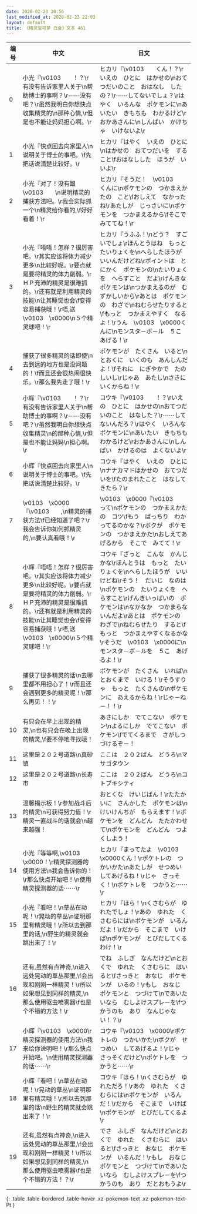 ```yaml
---
date: 2020-02-23 20:56
last_modified_at: 2020-02-23 22:03
layout: default
title: 《精灵宝可梦 白金》文本 461
---
```

| 编号 | 中文 | 日文 |
| ---- | ---- | ---- |
| 0 | 小光『\v0103　　！？\r有没有告诉家里人关于\n帮助博士的事啊？\r⋯⋯没有吧？\r虽然我明白你想快点收集精灵的\n那种心情,\r但是也不能让妈妈担心啊。\r | ヒカリ『\v0103　　くん！？\rいえの　ひとに　はかせの\nおてつだいのこと　おはなし　したの？\r⋯⋯してないでしょ？\rはやく　いろんな　ポケモンに\nあいたい　きもちも　わかるけど\rおかあさんに\nしんぱい　かけちゃ　いけないよ\r |
| 1 | 小光『快点回去向家里人\n说明关于博士的事吧。\f先把话说清楚比较好。\r | ヒカリ『はやく　いえの　ひとに\nはかせの　おてつだいを　すること\fおはなしした　ほうが　いいよ\r |
| 2 | 小光『对了！没有跟\v0103　　\n说明精灵的捕获方法吧。\r我会实际抓一个\n精灵给你看的,\f好好看着！\r | ヒカリ『そうだ！　\v0103　　くんに\nポケモンの　つかまえかたの　こと\fおしえて　なかったね\rあたしが　じっさいに\nポケモンを　つかまえるから\fそこで　みててね！\r |
| 3 | 小光『唔唔！怎样？很厉害吧。\r其实应该将体力减少更多\n比较好呢。\r要点就是要将精灵的体力削弱。\rＨＰ充沛的精灵是很难抓的。\r还有就是利用精灵的技能\n让其睡觉也会\f变得容易捕获哦！\r唔,送\v0103　\x0000\n５个精灵球吧！\r | ヒカリ『うふふ！\nどう？　すごいでしょ\rほんとうはね　もっと　たいりょくを\nへらしたほうが　いいんだけどね\rポイントは　とにかく　ポケモンの\nたいりょくを　へらすこと　だよ\rげんきな　ポケモンは\nつかまえるのが　むずかしいから\rあとは　ポケモンの　わざで\nねむらせたりすると\fもっと　つかまえやすく　なるよ！\rうん　\v0103　\x0000くんに\nモンスタ－ボ－ル　５こ　あげる！\r |
| 4 | 捕获了很多精灵的话即使\n去到远的地方也是没问题的！\f而且还会很热闹很快乐。\r那么我先走了哦！\r | ポケモンが　たくさん　いると\nとおくに　いくのも　あんしんだよ！\fそれに　にぎやかで　たのしいし\rじゃあ　あたし\nさきに　いくからね！\r |
| 5 | 小辉『\v0103　　！？\r有没有告诉家里人关于\n帮助博士的事啊？\r⋯⋯没有吧？\r虽然我明白你想快点收集精灵\n的那种心情,\r但是也不能让妈妈\n担心啊。\r | コウキ『\v0103　　！？\rいえの　ひとに　はかせの\nおてつだいのこと　はなした？\r⋯⋯してないんだろ？\rはやく　いろんな　ポケモンに\nあいたい　きもちも　わかるけど\rおかあさんに\nしんぱい　かけるのは　よくないよ\r |
| 6 | 小辉『快点回去向家里人\n说明关于博士的事吧。\f先把话说清楚比较好。\r | コウキ『はやく　いえの　ひとに\nナナカマドはかせの　おてつだいを\fたのまれたこと　はなしてきたら？\r |
| 7 | \v0103　\x0000『\v0103　　,\n精灵的捕获方法\f已经知道了吧？\r我会告诉你如何抓精灵的,\n要认真看哦！\r | \v0103　\x0000『\v0103　　って\nポケモンの　つかまえかたの　コツ\fもう　ばっちり　わかってるのかな？\rボクが　ポケモンの　つかまえかた\nおしえてあげるから　そこで　みてて！\r |
| 8 | 小辉『唔唔！怎样？很厉害吧。\r其实应该将体力减少更多\n比较好呢。\r要点就是要将精灵的体力削弱。\rＨＰ充沛的精灵是很难抓的。\r还有就是利用精灵的技能\n让其睡觉也会\f变得容易捕获哦！\r唔,送\v0103　\x0000\n５个精灵球吧！\r | コウキ『ざっと　こんな　かんじ　かな\rほんとうは　もっと　たいりょくを\nへらしたほうが　いいけどね\rそう！　だいじ　なのは\nポケモンの　たいりょくを　へらすこと\rげんきいっぱいの　ポケモンは\nなかなか　つかまらないんだよ\rあとは　ポケモンの　わざで\nねむらせたり　すると\fもっと　つかまえやすくなるかな\rそうだ　\v0103　\x0000に\nモンスタ－ボ－ルを　５こ　あげるよ！\r |
| 9 | 捕获了很多精灵的话\n去哪里都不用担心了！\r而且还会遇到更多的精灵呢！\r那么再见！！\r | ポケモンが　たくさん　いれば\nとおくまで　いける！\rそうすりゃ　もっと　たくさんの\nポケモンに　あえるからね！\rじゃ－ね－！！\r |
| 10 | 有只会在早上出现的精灵,\n也有只会在晚上出现的精灵,\f要不停地寻找哦！ | あさにしか　でてこない　ポケモン\nよるにしか　でてこない　ポケモン\fでてくるまで　さがしつづけるぞ－！ |
| 11 | 这里是２０２号道路\n真砂镇 | ここは　２０２ばん　どうろ\nマサゴタウン |
| 12 | 这里是２０２号道路\n长寿市 | ここは　２０２ばん　どうろ\nコトブキシティ |
| 13 | 温馨揭示板！\r参加战斗后的精灵\n可获得努力值！\r精灵一直战斗的话就会\n越来越强！ | おとくな　けいじばん！\rたたかいに　さんかした　ポケモンは\nけいけんちが　もらえます！\rポケモンを　どんどん　たたかわせて\nポケモンを　どんどん　つよくしよう！ |
| 14 | 小光『等等啊,\v0103　\x0000！\r精灵探测器的使用方法\n我会告诉你的！\r那么快点开始吧！\n使用精灵探测器的话⋯⋯\r | ヒカリ『まってたよ　\v0103　\x0000くん！\rポケトレの　つかいかた\nあたしが　せつめい　してあげるね！\rじゃ　さっそく！\nポケトレを　つかうと⋯⋯\r |
| 15 | 小光『看吧！\n草丛在动呢！\r晃动的草丛\n证明那里有精灵哦！\r所以去到那里的话,\n野生的精灵就会跳出来了！\r | ヒカリ『ほら！\nくさむらが　ゆれたでしょ！\rあの　ゆれた　くさむらには\nポケモンが　いるんだよ！\rだから　そこまで　いけば\nポケモンが　とびだしてくるわけ！\r |
| 16 | 还有,虽然有点神奇,\n进入远处晃动的草丛那里,\f会出现和刚刚一样精灵！\r所以如果想见到同样的精灵,\n那么使用驱虫喷雾器\f也是个不错的方法！\r | でね　ふしぎ　なんだけど\nとおくで　ゆれた　くさむらに　はいると\fさっきと　おなじ　ポケモンが　いるの！\rもし　おなじ　ポケモンと　つづけて\nであいたいなら　むしよけスプレ－を\fつかうのも　あり　なんじゃない！？\r |
| 17 | 小辉『\v0103　\x0000\r精灵探测器的使用方法\n我来给你说明吧！\r那么快点开始吧。\n使用精灵探测器的话⋯⋯\r | コウキ『\v0103　\x0000\rポケトレの　つかいかた\nボクが　せつめい　してあげるよ！\rじゃ　さっそくだけど\nポケトレを　つかうと⋯⋯\r |
| 18 | 小辉『看吧！\n草丛在动呢！\r晃动的草丛\n证明那里有精灵哦！\r所以去到那里的话\n野生的精灵就会跳出来了！\r | コウキ『ほら！\nくさむらが　ゆれただろ！\rあの　ゆれた　くさむらには\nポケモンが　いるんだ！\rだから　そこまで　いけば\nポケモンが　とびだしてくるよ\r |
| 19 | 还有,虽然有点神奇,\n进入远处晃动的草丛那里,\f会出现和刚刚一样精灵！\r所以如果想见到同样的精灵,\n那么使用驱虫喷雾器\f也是个不错的方法！？\r | でさ　ふしぎ　なんだけど\nとおくで　ゆれた　くさむらに　はいると\fさっきと　おなじ　ポケモンが　いるんだ！\rもし　おなじ　ポケモンと　つづけて\nであいたいなら　むしよけスプレ－を\fつかうのも　あり　だとおもうよ\r |
{: .table .table-bordered .table-hover .xz-pokemon-text .xz-pokemon-text-Pt }
